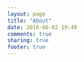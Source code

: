 ```yaml
---
layout: page
title: "About"
date: 2016-06-02 19:49
comments: true
sharing: true
footer: true
---
```

